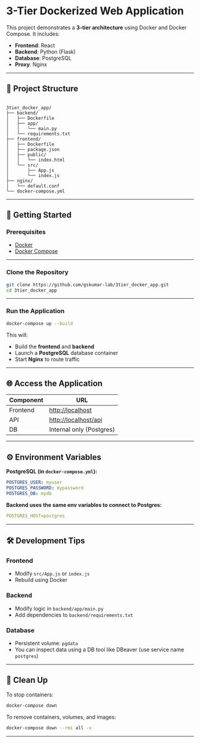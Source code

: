 # 3-Tier Dockerized Web Application

This project demonstrates a **3-tier architecture** using Docker and Docker Compose. It includes:

- **Frontend**: React
- **Backend**: Python (Flask)
- **Database**: PostgreSQL
- **Proxy**: Nginx

---

## 📁 Project Structure

```

3tier_docker_app/
├── backend/
│   ├── Dockerfile
│   ├── app/
│   │   └── main.py
│   └── requirements.txt
├── frontend/
│   ├── Dockerfile
│   ├── package.json
│   ├── public/
│   │   └── index.html
│   └── src/
│       ├── App.js
│       └── index.js
├── nginx/
│   └── default.conf
└── docker-compose.yml

````

---

## 🚀 Getting Started

### Prerequisites

- [Docker](https://www.docker.com/)
- [Docker Compose](https://docs.docker.com/compose/)

---

### Clone the Repository

```bash
git clone https://github.com/gskumar-lab/3tier_docker_app.git
cd 3tier_docker_app
```

---

### Run the Application

```bash
docker-compose up --build
````

This will:

* Build the **frontend** and **backend**
* Launch a **PostgreSQL** database container
* Start **Nginx** to route traffic

---

## 🌐 Access the Application

| Component | URL                                          |
| --------- | -------------------------------------------- |
| Frontend  | [http://localhost](http://localhost)         |
| API       | [http://localhost/api](http://localhost/api) |
| DB        | Internal only (Postgres)                     |

---

## ⚙️ Environment Variables

**PostgreSQL (in `docker-compose.yml`):**

```yaml
POSTGRES_USER: myuser
POSTGRES_PASSWORD: mypassword
POSTGRES_DB: mydb
```

**Backend uses the same env variables to connect to Postgres:**

```yaml
POSTGRES_HOST=postgres
```

---

## 🛠 Development Tips

### Frontend

* Modify `src/App.js` or `index.js`
* Rebuild using Docker

### Backend

* Modify logic in `backend/app/main.py`
* Add dependencies to `backend/requirements.txt`

### Database

* Persistent volume: `pgdata`
* You can inspect data using a DB tool like DBeaver (use service name `postgres`)

---

## 🧹 Clean Up

To stop containers:

```bash
docker-compose down
```

To remove containers, volumes, and images:

```bash
docker-compose down --rmi all -v
```

---
